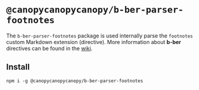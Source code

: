 # `@canopycanopycanopy/b-ber-parser-footnotes`

The `b-ber-parser-footnotes` package is used internally parse the `footnotes` custom Markdown extension (directive). More information about **b-ber** directives can be found in the [wiki](https://github.com/triplecanopy/b-ber/wiki/all-directives).

## Install

```
npm i -g @canopycanopycanopy/b-ber-parser-footnotes
```
